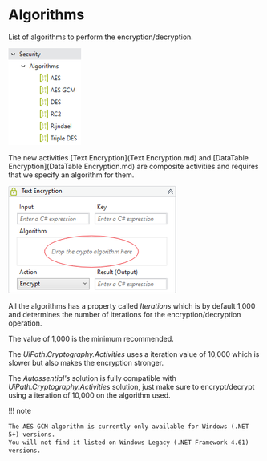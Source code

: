# Algorithms

List of algorithms to perform the encryption/decryption.

![](../img/Security_Algorithms.png)

The new activities [Text Encryption](Text Encryption.md) and [DataTable Encryption](DataTable Encryption.md) are composite activities and requires that we specify an algorithm for them.

![](../img/TextEncryption_DropArea.png)

All the algorithms has a property called *Iterations* which is by default 1,000 and determines the number of iterations for the encryption/decryption operation.

The value of 1,000 is the minimum recommended.

The *UiPath.Cryptography.Activities* uses a iteration value of 10,000 which is slower but also makes the encryption stronger.

The *Autossential's* solution is fully compatible with *UiPath.Cryptography.Activities* solution, just make sure to encrypt/decrypt using a iteration of 10,000 on the algorithm used.

!!! note

    The AES GCM algorithm is currently only available for Windows (.NET 5+) versions.
    You will not find it listed on Windows Legacy (.NET Framework 4.61) versions.